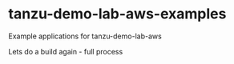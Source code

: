 # tanzu-demo-lab-aws-examples
Example applications for  tanzu-demo-lab-aws

Lets do a build again - full process
